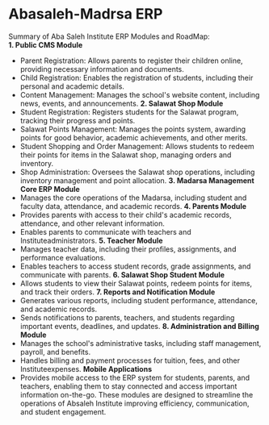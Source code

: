 # Abasaleh-Madrsa ERP
Summary of Aba Saleh Institute ERP Modules and RoadMap:
</br>**1. Public CMS Module**
* Parent Registration: Allows parents to register their children online, providing necessary 
information and documents.
* Child Registration: Enables the registration of students, including their personal and 
academic details.
* Content Management: Manages the school's website content, including news, events, and 
announcements.
**2. Salawat Shop Module**
* Student Registration: Registers students for the Salawat program, tracking their progress 
and points.
* Salawat Points Management: Manages the points system, awarding points for good 
behavior, academic achievements, and other merits.
* Student Shopping and Order Management: Allows students to redeem their points for items 
in the Salawat shop, managing orders and inventory.
* Shop Administration: Oversees the Salawat shop operations, including inventory 
management and point allocation.
**3. Madarsa Management Core ERP Module**
* Manages the core operations of the Madarsa, including student and faculty data, 
attendance, and academic records.
**4. Parents Module**
* Provides parents with access to their child's academic records, attendance, and other 
relevant information.
* Enables parents to communicate with teachers and Instituteadministrators.
**5. Teacher Module**
* Manages teacher data, including their profiles, assignments, and performance evaluations.
* Enables teachers to access student records, grade assignments, and communicate with 
parents.
**6. Salawat Shop Student Module**
* Allows students to view their Salawat points, redeem points for items, and track their 
orders.
**7. Reports and Notification Module**
* Generates various reports, including student performance, attendance, and academic 
records.
* Sends notifications to parents, teachers, and students regarding important events, 
deadlines, and updates.
**8. Administration and Billing Module**
* Manages the school's administrative tasks, including staff management, payroll, and 
benefits.
* Handles billing and payment processes for tuition, fees, and other Instituteexpenses.
**Mobile Applications**
* Provides mobile access to the ERP system for students, parents, and teachers, enabling 
them to stay connected and access important information on-the-go.
These modules are designed to streamline the operations of Absaleh Institute improving 
efficiency, communication, and student engagement.
